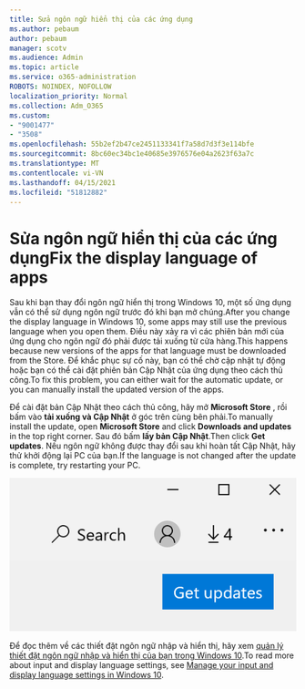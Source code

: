 ```yaml
---
title: Sửa ngôn ngữ hiển thị của các ứng dụng
ms.author: pebaum
author: pebaum
manager: scotv
ms.audience: Admin
ms.topic: article
ms.service: o365-administration
ROBOTS: NOINDEX, NOFOLLOW
localization_priority: Normal
ms.collection: Adm_O365
ms.custom:
- "9001477"
- "3508"
ms.openlocfilehash: 55b2ef2b47ce2451133341f7a58d7d3f3e114bfe
ms.sourcegitcommit: 8bc60ec34bc1e40685e3976576e04a2623f63a7c
ms.translationtype: MT
ms.contentlocale: vi-VN
ms.lasthandoff: 04/15/2021
ms.locfileid: "51812882"
---
```

# <a name="fix-the-display-language-of-apps"></a><span data-ttu-id="3cb00-102">Sửa ngôn ngữ hiển thị của các ứng dụng</span><span class="sxs-lookup"><span data-stu-id="3cb00-102">Fix the display language of apps</span></span>

<span data-ttu-id="3cb00-103">Sau khi bạn thay đổi ngôn ngữ hiển thị trong Windows 10, một số ứng dụng vẫn có thể sử dụng ngôn ngữ trước đó khi bạn mở chúng.</span><span class="sxs-lookup"><span data-stu-id="3cb00-103">After you change the display language in Windows 10, some apps may still use the previous language when you open them.</span></span> <span data-ttu-id="3cb00-104">Điều này xảy ra vì các phiên bản mới của ứng dụng cho ngôn ngữ đó phải được tải xuống từ cửa hàng.</span><span class="sxs-lookup"><span data-stu-id="3cb00-104">This happens because new versions of the apps for that language must be downloaded from the Store.</span></span> <span data-ttu-id="3cb00-105">Để khắc phục sự cố này, bạn có thể chờ cập nhật tự động hoặc bạn có thể cài đặt phiên bản Cập Nhật của ứng dụng theo cách thủ công.</span><span class="sxs-lookup"><span data-stu-id="3cb00-105">To fix this problem, you can either wait for the automatic update, or you can manually install the updated version of the apps.</span></span>

<span data-ttu-id="3cb00-106">Để cài đặt bản Cập Nhật theo cách thủ công, hãy mở **Microsoft Store** , rồi bấm vào **tải xuống và Cập Nhật** ở góc trên cùng bên phải.</span><span class="sxs-lookup"><span data-stu-id="3cb00-106">To manually install the update, open **Microsoft Store** and click **Downloads and updates** in the top right corner.</span></span> <span data-ttu-id="3cb00-107">Sau đó bấm **lấy bản Cập Nhật**.</span><span class="sxs-lookup"><span data-stu-id="3cb00-107">Then click **Get updates**.</span></span> <span data-ttu-id="3cb00-108">Nếu ngôn ngữ không được thay đổi sau khi hoàn tất Cập Nhật, hãy thử khởi động lại PC của bạn.</span><span class="sxs-lookup"><span data-stu-id="3cb00-108">If the language is not changed after the update is complete, try restarting your PC.</span></span>

![Tải các bản Cập Nhật.](media/get-updates.png)

<span data-ttu-id="3cb00-110">Để đọc thêm về các thiết đặt ngôn ngữ nhập và hiển thị, hãy xem [quản lý thiết đặt ngôn ngữ nhập và hiển thị của bạn trong Windows 10](https://support.microsoft.com/help/4027670/windows-10-add-and-switch-input-and-display-language-preferences).</span><span class="sxs-lookup"><span data-stu-id="3cb00-110">To read more about input and display language settings, see [Manage your input and display language settings in Windows 10](https://support.microsoft.com/help/4027670/windows-10-add-and-switch-input-and-display-language-preferences).</span></span>
